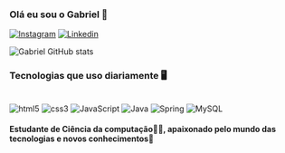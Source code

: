 ### Olá eu sou o Gabriel 👋

[![Instagram](https://img.shields.io/badge/Instagram-E4405F?style=for-the-badge&logo=instagram&logoColor=white)](https://instagram.com/gabriel_victor_26?igshid=YmMyMTA2M2Y=)
[![Linkedin](https://img.shields.io/badge/LinkedIn-0077B5?style=for-the-badge&logo=linkedin&logoColor=white)](https://www.linkedin.com/mwlite/in/gabriel-victor-herculano-195ab71b2)

![Gabriel GitHub stats](https://github-readme-stats.vercel.app/api?username=GabrielVictor2022&show_icons=true&bg_color=00000000)

### Tecnologias que uso diariamente 🖥️

<div style = "display: inline-block"><br/>
    <img float= center alt = "html5" src = "https://img.shields.io/badge/HTML5-E34F26?style=for-the-badge&logo=html5&logoColor=white">
    <img float= center alt = "css3" src = "https://img.shields.io/badge/CSS3-1572B6?style=for-the-badge&logo=css3&logoColor=white">
    <img float= center alt = "JavaScript" src = "https://img.shields.io/badge/JavaScript-323330?style=for-the-badge&logo=javascript&logoColor=F7DF1E">
    <img float= center alt = "Java" src = "https://img.shields.io/badge/Java-ED8B00?style=for-the-badge&logo=java&logoColor=white">
    <img float= center alt = "Spring" src = "https://img.shields.io/badge/Spring-6DB33F?style=for-the-badge&logo=spring&logoColor=white">
    <img float= center alt = "MySQL" src = "https://img.shields.io/badge/MySQL-00000F?style=for-the-badge&logo=mysql&logoColor=white">
    
</div>

#### Estudante de Ciência da computação👨‍💻, apaixonado pelo mundo das tecnologias e novos conhecimentos💙
